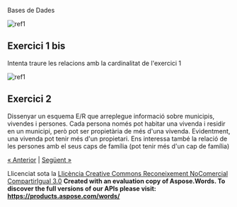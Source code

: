 Bases de Dades


![ref1]
## **Exercici 1 bis**
Intenta traure les relacions amb la cardinalitat de l'exercici 1 

![ref1]
## **Exercici 2**
Dissenyar un esquema E/R que arreplegue informació sobre municipis, vivendes i persones. Cada persona només pot habitar una vivenda i residir en un municipi, però pot ser propietària de més d'una vivenda. Evidentment, una vivenda pot tenir més d'un propietari. Ens interessa també la relació de les persones amb el seus caps de família (pot tenir més d'un cap de família)

[« Anterior](aplicaci_a_lexemple3.md) | [Següent »](5_relacions_de_grau_major_que_dos.md)

Llicenciat sota la [Llicència Creative Commons Reconeixement NoComercial CompartirIgual 3.0](http://creativecommons.org/licenses/by-nc-sa/3.0/)
**Created with an evaluation copy of Aspose.Words. To discover the full versions of our APIs please visit: https://products.aspose.com/words/**

[ref1]: exercicis0.002.png
